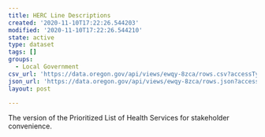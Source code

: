 ```yaml
---
title: HERC Line Descriptions
created: '2020-11-10T17:22:26.544203'
modified: '2020-11-10T17:22:26.544210'
state: active
type: dataset
tags: []
groups:
  - Local Government
csv_url: 'https://data.oregon.gov/api/views/ewqy-8zca/rows.csv?accessType=DOWNLOAD'
json_url: 'https://data.oregon.gov/api/views/ewqy-8zca/rows.json?accessType=DOWNLOAD'
layout: post

---
```

The version of the Prioritized List of Health Services for stakeholder convenience.
